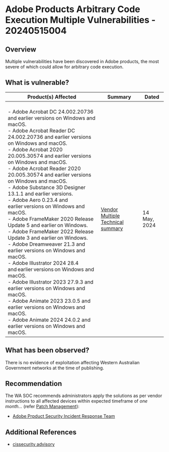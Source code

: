 # Adobe Products Arbitrary Code Execution Multiple Vulnerabilities - 20240515004

## Overview

Multiple vulnerabilities have been discovered in Adobe products, the most severe of which could allow for arbitrary code execution.

## What is vulnerable?


|Product(s) Affected | Summary | Dated |
|------------------- | ------- | ----- |
| <br/> - Adobe Acrobat DC 24.002.20736 and earlier versions on Windows and macOS. <br/>  - Adobe Acrobat Reader DC 24.002.20736 and earlier versions on Windows and macOS. <br/>  - Adobe Acrobat 2020 20.005.30574 and earlier versions on Windows and macOS. <br/>  - Adobe Acrobat Reader 2020 20.005.30574 and earlier versions on Windows and macOS. <br/>  - Adobe Substance 3D Designer 13.1.1 and earlier versions. <br/>  - Adobe Aero 0.23.4 and earlier versions on Windows and macOS. <br/>  - Adobe FrameMaker 2020 Release Update 5 and earlier on Windows. <br/>  - Adobe FrameMaker 2022 Release Update 3 and earlier on Windows. <br/>  - Adobe Dreamweaver 21.3 and earlier versions on Windows and macOS. <br/>  - Adobe Illustrator 2024 28.4 and earlier versions on Windows and macOS. <br/> - Adobe Illustrator 2023 27.9.3 and earlier versions on Windows and macOS. <br/>  - Adobe Animate 2023 23.0.5 and earlier versions on Windows and macOS. <br/>  - Adobe Animate 2024 24.0.2 and earlier versions on Windows and macOS. |  [Vendor Multiple Technical summary](https://www.cisecurity.org/advisory/multiple-vulnerabilities-in-adobe-products-could-allow-for-arbitrary-code-execution_2024-054)       |    14 May, 2024   |

## What has been observed?

There is no evidence of exploitation affecting Western Australian Government networks at the time of publishing.

## Recommendation

The WA SOC recommends administrators apply the solutions as per vendor instructions to all affected devices within expected timeframe of *one month...* (refer [Patch Management](../guidelines/patch-management.md)):

- [Adobe Prpduct Security Incident Response Team](https://helpx.adobe.com/security/Home.html)

## Additional References

- [cissecurity advisory](https://www.cisecurity.org/advisory/multiple-vulnerabilities-in-adobe-products-could-allow-for-arbitrary-code-execution_2024-054)
